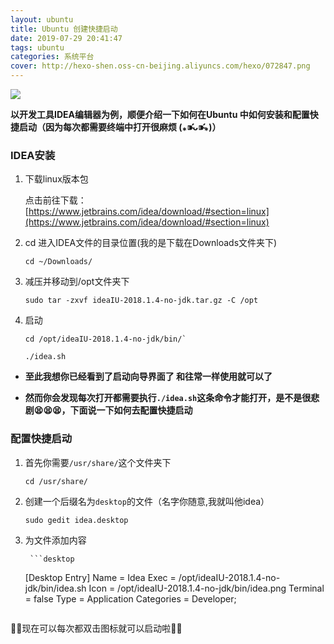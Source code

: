 ```yaml
---
layout: ubuntu
title: Ubuntu 创建快捷启动
date: 2019-07-29 20:41:47
tags: ubuntu
categories: 系统平台
cover: http://hexo-shen.oss-cn-beijing.aliyuncs.com/hexo/072847.png
---
```


![](http://hexo-shen.oss-cn-beijing.aliyuncs.com/hexo/124421.png) 

**以开发工具IDEA编辑器为例，顺便介绍一下如何在Ubuntu 中如何安装和配置快捷启动（因为每次都需要终端中打开很麻烦 (⁎⁍̴̛ᴗ⁍̴̛⁎)）**



### IDEA安装

1. 下载linux版本包
  
	点击前往下载：[https://www.jetbrains.com/idea/download/#section=linux](https://www.jetbrains.com/idea/download/#section=linux)
  
2. cd 进入IDEA文件的目录位置(我的是下载在Downloads文件夹下)

	```
	cd ~/Downloads/
	```
	
3. 减压并移动到/opt文件夹下

	```
	sudo tar -zxvf ideaIU-2018.1.4-no-jdk.tar.gz -C /opt
	```
	
4. 启动
	
	```
	cd /opt/ideaIU-2018.1.4-no-jdk/bin/`
	
	./idea.sh	
	```

- **至此我想你已经看到了启动向导界面了  和往常一样使用就可以了**

- **然而你会发现每次打开都需要执行`./idea.sh`这条命令才能打开，是不是很悲剧😫😫😫，下面说一下如何去配置快捷启动**



### 配置快捷启动



1. 首先你需要`/usr/share/`这个文件夹下

    ```
    cd /usr/share/
    ```

2. 创建一个后缀名为`desktop`的文件（名字你随意,我就叫他idea）

	```
	sudo gedit idea.desktop
	```
	
3. 为文件添加内容

		```desktop
	[Desktop Entry]
	Name = Idea
	Exec = /opt/ideaIU-2018.1.4-no-jdk/bin/idea.sh
	Icon = /opt/ideaIU-2018.1.4-no-jdk/bin/idea.png
	Terminal = false
	Type = Application
	Categories = Developer;
	```

🍎🍎现在可以每次都双击图标就可以启动啦🍎🍎